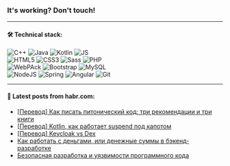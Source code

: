 ### It's working? Don't touch!

---

#### 🛠️ Technical stack:

![C++](https://img.shields.io/badge/C++-informational?logo=c%2B%2B&style=flat&logoColor=white&color=9C033A)
![Java](https://img.shields.io/badge/Java-informational?logo=java&style=flat&logoColor=white&color=007396)
![Kotlin](https://img.shields.io/badge/Kotlin-informational?logo=Kotlin&style=flat&logoColor=white&color=0095D5)
![JS](https://img.shields.io/badge/JS-informational?logo=javaScript&style=flat&logoColor=black&color=F7Df1E) <br>
![HTML5](https://img.shields.io/badge/HTML5-informational?logo=html5&style=flat&logoColor=white&color=E34F26)
![CSS3](https://img.shields.io/badge/CSS3-informational?logo=css3&style=flat&logoColor=white&color=157286)
![Sass](https://img.shields.io/badge/Saas-informational?logo=sass&style=flat&logoColor=white&color=hotpink)
![PHP](https://img.shields.io/badge/PHP-informational?logo=php&style=flat&logoColor=white&color=777BB4) <br>
![WebPAck](https://img.shields.io/badge/WebPack-informational?logo=webPack&style=flat&logoColor=white&color=FF6F00)
![Bootstrap](https://img.shields.io/badge/Bootstrap-informational?logo=Bootstrap&style=flat&logoColor=white&color=7952B3)
![MySQL](https://img.shields.io/badge/MySQL-informational?logo=MySQL&style=flat&logoColor=white&color=00f) <br>
![NodeJS](https://img.shields.io/badge/NodeJS-informational?logo=node.js&style=flat&logoColor=white&color=43853D)
![Spring](https://img.shields.io/badge/Spring-informational?logo=Spring&style=flat&logoColor=white&color=0A9EDC)
![Angular](https://img.shields.io/badge/Vue-informational?logo=vue.js&style=flat&logoColor=white&color=red)
![Git](https://img.shields.io/badge/Git-informational?logo=git&style=flat&logoColor=white&color=darkorange)

___

#### 💬 Latest posts from habr.com:

<!-- BLOG-POST-LIST:START -->
- [[Перевод] Как писать питонический код: три рекомендации и три книги](https://habr.com/ru/post/659493/?utm_source=habrahabr&utm_medium=rss&utm_campaign=659493)
- [[Перевод] Kotlin, как работает suspend под капотом](https://habr.com/ru/post/659699/?utm_source=habrahabr&utm_medium=rss&utm_campaign=659699)
- [[Перевод] Keycloak vs Dex](https://habr.com/ru/post/659697/?utm_source=habrahabr&utm_medium=rss&utm_campaign=659697)
- [Как работать с деньгами, или денежные суммы в бэкенд-разработке](https://habr.com/ru/post/659675/?utm_source=habrahabr&utm_medium=rss&utm_campaign=659675)
- [Безопасная разработка и уязвимости программного кода](https://habr.com/ru/post/659575/?utm_source=habrahabr&utm_medium=rss&utm_campaign=659575)
<!-- BLOG-POST-LIST:END -->

